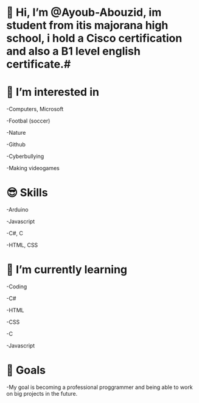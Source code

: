 # **👋 Hi, I’m @Ayoub-Abouzid, im student from itis majorana high school, i hold a Cisco certification and also a B1 level english certificate.**#

 
  
# 👀 I’m interested in
  
  -Computers, Microsoft

  -Footbal (soccer)

  -Nature

  -Github

  -Cyberbullying

  -Making videogames


#  😎 Skills 

  -Arduino

  -Javascript

  -C#, C

  -HTML, CSS
  
  
#  🌱 I’m currently learning

   -Coding

   -C#

   -HTML

   -CSS

   -C

   -Javascript


 # 🎯 Goals

  -My goal is becoming a professional proggrammer and being able to work on big projects in the future.


  

<!---
Ayoub-Abouzid/Ayoub-Abouzid is a ✨ special ✨ repository because its `README.md` (this file) appears on your GitHub profile.
You can click the Preview link to take a look at your changes.
--->
